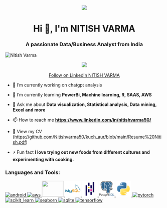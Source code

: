 <p align="center"><img src="./nitish bhai ka banner 2nd.gif"></p>


<h1 align="center">Hi 👋, I'm NITISH VARMA</h1>
<h3 align="center">A passionate Data/Business Analyst from India</h3>
<p align="left"> <img src="https://komarev.com/ghpvc/?username=sahityaofficial&label=Profile%20views&color=0e75b6&style=flat" alt="Nitish Varma" /> </p>

<p align="left"> <a href="https://github.com/sahityaofficial/KACHRA-PATTI/blob/master/mygf.gif" alt="Nitish Varma" /></a> </p> 

<p align="center"> <a href="https://www.linkedin.com/in/nitishvarma50/" target="blank"><img width="5%" src="https://user-images.githubusercontent.com/121749217/227907181-54c4dfd6-e96b-4706-9169-8b0b8a590095.png"></a> </p>
  
<p align="center"> <a href="https://www.linkedin.com/in/nitishvarma50/" target="blank">Follow on Linkedin NITISH VARMA</a> </p>
  
- 🔭 I’m currently working on chatgpt analysis

- 🌱 I’m currently learning **PowerBi, Machine learning, R, SAAS, AWS**

- 💬 Ask me about **Data visualization, Statistical analysis, Data mining, Excel and more**

- 📫 How to reach me **https://www.linkedin.com/in/nitishvarma50/**

- 📄 View my CV (https://github.com/Nitishvarma50/kuch_aur/blob/main/Resume%20Nitish.pdf)

- ⚡ Fun fact **I love trying out new foods from different cultures and experimenting with cooking.**

<h3 align="left">Languages and Tools:</h3>
<p align="left"> <a href="https://powerbi.microsoft.com/en-in/downloads/" target="_blank" rel="noreferrer"> <img src="https://www.vectorlogo.zone/logos/microsoft_powerbi/microsoft_powerbi-icon.svg" alt="android" width="50" height="50"/> </a> <a href="https://www.microsoft.com/en-us/microsoft-365/excel" target="_blank" rel="noreferrer"> <img src="https://upload.wikimedia.org/wikipedia/commons/3/34/Microsoft_Office_Excel_%282019%E2%80%93present%29.svg" alt="aws" width="50" height="50"/> </a> <a href="https://public.tableau.com/app/profile/nitish.varma" target="_blank" rel="noreferrer"> <img src="https://handwiki.org/wiki/images/0/06/Tableau_logo.svg" width="70" height="50"/> </a> <a href="https://www.mysql.com/" target="_blank" rel="noreferrer"> <img src="https://raw.githubusercontent.com/devicons/devicon/master/icons/mysql/mysql-original-wordmark.svg" alt="mysql" width="50" height="50"/> </a> <a href="https://pandas.pydata.org/" target="_blank" rel="noreferrer"> <img src="https://raw.githubusercontent.com/devicons/devicon/2ae2a900d2f041da66e950e4d48052658d850630/icons/pandas/pandas-original.svg" alt="pandas" width="50" height="50"/> </a> <a href="https://www.postgresql.org" target="_blank" rel="noreferrer"> <img src="https://raw.githubusercontent.com/devicons/devicon/master/icons/postgresql/postgresql-original-wordmark.svg" alt="postgresql" width="50" height="50"/> </a> <a href="https://www.python.org" target="_blank" rel="noreferrer"> <img src="https://raw.githubusercontent.com/devicons/devicon/master/icons/python/python-original.svg" alt="python" width="50" height="50"/> </a> <a href="https://pytorch.org/" target="_blank" rel="noreferrer"> <img src="https://www.vectorlogo.zone/logos/pytorch/pytorch-icon.svg" alt="pytorch" width="50" height="50"/> </a> <a href="https://scikit-learn.org/" target="_blank" rel="noreferrer"> <img src="https://upload.wikimedia.org/wikipedia/commons/0/05/Scikit_learn_logo_small.svg" alt="scikit_learn" width="50" height="50"/> </a> <a href="https://seaborn.pydata.org/" target="_blank" rel="noreferrer"> <img src="https://seaborn.pydata.org/_images/logo-mark-lightbg.svg" alt="seaborn" width="50" height="50"/> </a> <a href="https://www.sqlite.org/" target="_blank" rel="noreferrer"> <img src="https://www.vectorlogo.zone/logos/sqlite/sqlite-icon.svg" alt="sqlite" width="50" height="50"/> </a> <a href="https://www.tensorflow.org" target="_blank" rel="noreferrer"> <img src="https://www.vectorlogo.zone/logos/tensorflow/tensorflow-icon.svg" alt="tensorflow" width="50" height="50"/> </a>
</p> 



